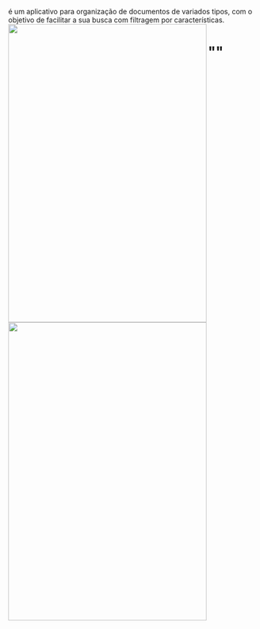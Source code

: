 
é um aplicativo para organização de documentos de variados tipos, com o objetivo de facilitar a sua busca com filtragem por características.
<img align="left" height="600" width="400" src="Texto do seu parágrafo/1.jpg">
<br> 
<h1>""</h1>
<img align="left" height="600" width="400" src="Texto do seu parágrafo/2.jpg">
</br>
